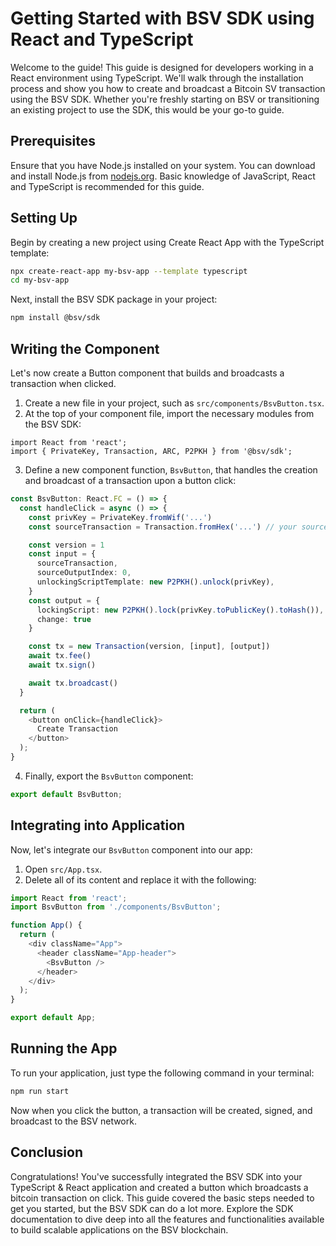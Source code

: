 Getting Started with BSV SDK using React and TypeScript
=======================================================

Welcome to the guide! This guide is designed for developers working in a React environment using TypeScript. We'll walk through the installation process and show you how to create and broadcast a Bitcoin SV transaction using the BSV SDK. Whether you're freshly starting on BSV or transitioning an existing project to use the SDK, this would be your go-to guide.

Prerequisites
-------------

Ensure that you have Node.js installed on your system. You can download and install Node.js from [nodejs.org](https://nodejs.org/). Basic knowledge of JavaScript, React and TypeScript is recommended for this guide.

Setting Up
----------

Begin by creating a new project using Create React App with the TypeScript template:

```bash
npx create-react-app my-bsv-app --template typescript
cd my-bsv-app
```

Next, install the BSV SDK package in your project:

```bash
npm install @bsv/sdk
```

Writing the Component
---------------------

Let's now create a Button component that builds and broadcasts a transaction when clicked.

1.  Create a new file in your project, such as `src/components/BsvButton.tsx`.
2.  At the top of your component file, import the necessary modules from the BSV SDK:

```
import React from 'react';
import { PrivateKey, Transaction, ARC, P2PKH } from '@bsv/sdk';
```

3.  Define a new component function, `BsvButton`, that handles the creation and broadcast of a transaction upon a button click:

```typescript
const BsvButton: React.FC = () => {
  const handleClick = async () => {
    const privKey = PrivateKey.fromWif('...')
    const sourceTransaction = Transaction.fromHex('...') // your source transaction goes here

    const version = 1
    const input = {
      sourceTransaction,
      sourceOutputIndex: 0,
      unlockingScriptTemplate: new P2PKH().unlock(privKey),
    }
    const output = {
      lockingScript: new P2PKH().lock(privKey.toPublicKey().toHash()),
      change: true
    }

    const tx = new Transaction(version, [input], [output])
    await tx.fee()
    await tx.sign()

    await tx.broadcast()
  }

  return (
    <button onClick={handleClick}>
      Create Transaction
    </button>
  );
}
```

4.  Finally, export the `BsvButton` component:

```typescript
export default BsvButton;
```

Integrating into Application
----------------------------

Now, let's integrate our `BsvButton` component into our app:

1.  Open `src/App.tsx`.
2.  Delete all of its content and replace it with the following:

```typescript
import React from 'react';
import BsvButton from './components/BsvButton';

function App() {
  return (
    <div className="App">
      <header className="App-header">
        <BsvButton />
      </header>
    </div>
  );
}

export default App;
```

Running the App
---------------

To run your application, just type the following command in your terminal:

```bash
npm run start
```

Now when you click the button, a transaction will be created, signed, and broadcast to the BSV network.

Conclusion
----------

Congratulations! You've successfully integrated the BSV SDK into your TypeScript & React application and created a button which broadcasts a bitcoin transaction on click. This guide covered the basic steps needed to get you started, but the BSV SDK can do a lot more. Explore the SDK documentation to dive deep into all the features and functionalities available to build scalable applications on the BSV blockchain.
